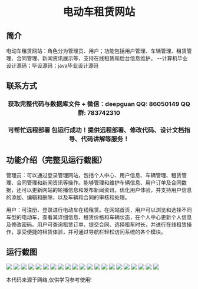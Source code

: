 <p><h1 align="center">电动车租赁网站</h1></p>

## 简介
电动车租赁网站：角色分为管理员、用户；功能包括用户管理、车辆管理、租赁管理、合同管理、新闻资讯展示等，支持在线租赁和后台信息维护。    --计算机毕业设计源码；毕设源码；java毕业设计源码


## 联系方式
<p><h3 align="center">获取完整代码与数据库文件 + 微信：deepguan QQ: 86050149 QQ群: 783742310</h3></p>
<p><h3 align="center">可帮忙远程部署 包运行成功！提供远程部署、修改代码、设计文档指导、代码讲解等服务！</h3></p>

## 功能介绍（完整见运行截图）
管理员：可以通过登录管理网站，包括个人中心、用户信息、车辆管理、租赁管理、合同管理和新闻资讯等操作。能够管理和维护车辆信息、用户订单及合同数据，还可以更新网站的轮播信息和发布新闻资讯，优化用户体验，并支持用户信息的添加、编辑和删除，以及车辆和合同的审核和处理。

用户：可注册、登录进行电动车在线租赁。在网站首页，用户可以浏览和选择不同车型的电动车，查看其详细信息、租赁价格和车辆状态，在个人中心更新个人信息及修改密码。用户可查询租赁订单、提交合同、选择租车时长，并进行在线租赁操作，享受便捷的租赁体验，并可通过导航栏轻松访问系统的各个模块。


## 运行截图
![](https://bs-1329754181.cos.ap-shanghai.myqcloud.com/ssm/ElectricCarRentalWebsite/img/001.jpg)
![](https://bs-1329754181.cos.ap-shanghai.myqcloud.com/ssm/ElectricCarRentalWebsite/img/002.jpg)
![](https://bs-1329754181.cos.ap-shanghai.myqcloud.com/ssm/ElectricCarRentalWebsite/img/003.jpg)
![](https://bs-1329754181.cos.ap-shanghai.myqcloud.com/ssm/ElectricCarRentalWebsite/img/004.jpg)
![](https://bs-1329754181.cos.ap-shanghai.myqcloud.com/ssm/ElectricCarRentalWebsite/img/005.jpg)
![](https://bs-1329754181.cos.ap-shanghai.myqcloud.com/ssm/ElectricCarRentalWebsite/img/006.jpg)
![](https://bs-1329754181.cos.ap-shanghai.myqcloud.com/ssm/ElectricCarRentalWebsite/img/007.jpg)
![](https://bs-1329754181.cos.ap-shanghai.myqcloud.com/ssm/ElectricCarRentalWebsite/img/008.jpg)
![](https://bs-1329754181.cos.ap-shanghai.myqcloud.com/ssm/ElectricCarRentalWebsite/img/009.jpg)
![](https://bs-1329754181.cos.ap-shanghai.myqcloud.com/ssm/ElectricCarRentalWebsite/img/010.jpg)
![](https://bs-1329754181.cos.ap-shanghai.myqcloud.com/ssm/ElectricCarRentalWebsite/img/011.jpg)
![](https://bs-1329754181.cos.ap-shanghai.myqcloud.com/ssm/ElectricCarRentalWebsite/img/012.jpg)
![](https://bs-1329754181.cos.ap-shanghai.myqcloud.com/ssm/ElectricCarRentalWebsite/img/013.jpg)
![](https://bs-1329754181.cos.ap-shanghai.myqcloud.com/ssm/ElectricCarRentalWebsite/img/014.jpg)
![](https://bs-1329754181.cos.ap-shanghai.myqcloud.com/ssm/ElectricCarRentalWebsite/img/015.jpg)
![](https://bs-1329754181.cos.ap-shanghai.myqcloud.com/ssm/ElectricCarRentalWebsite/img/016.jpg)
![](https://bs-1329754181.cos.ap-shanghai.myqcloud.com/ssm/ElectricCarRentalWebsite/img/017.jpg)
![](https://bs-1329754181.cos.ap-shanghai.myqcloud.com/ssm/ElectricCarRentalWebsite/img/018.jpg)
![](https://bs-1329754181.cos.ap-shanghai.myqcloud.com/ssm/ElectricCarRentalWebsite/img/019.jpg)
![](https://bs-1329754181.cos.ap-shanghai.myqcloud.com/ssm/ElectricCarRentalWebsite/img/020.jpg)
![](https://bs-1329754181.cos.ap-shanghai.myqcloud.com/ssm/ElectricCarRentalWebsite/img/021.jpg)

<p>本代码来源于网络,仅供学习参考使用!</p>
